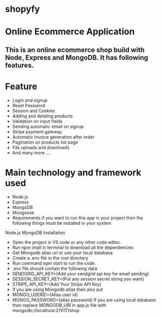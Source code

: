 # shopyfy

# Online Ecommerce Application

## This is an online ecommerce shop build with Node, Express and MongoDB. It has following features.

# Feature

- Login and signup
- Reset Password
- Session and Cookies
- Adding and deleting products
- Validation on input fields
- Sending automatic email on signup
- Stripe payment gateway
- Automatic invoice generation after order
- Pagination on products list page
- File uploads and downloads
- And many more ....

# Main technology and framework used
- Node.js
- Express
- MongoDB
- Mongoose
- Requirements
if you want to run this app in your project then the following things must be installed in your system

Node.js
MongoDB
Installation

- Open the project in VS code or any other code editor.
- Run npm intall in terminal to download all the dependencies
- Get Mongodb atlas url or use your local database
- Create a .env file in the root directory
- Run command npm start to run the code.
- .env file should contain the following data
- SENDGRID_API_KEY=(Add your sendgrid api key for email sending)
- SESSION_SECRET_KEY=(Put any session secret string you want)
- STRIPE_API_KEY=(Add Your Stripe API Key)
- If you are using Mongodb atlas then also put
- MONGO_USERID=(Atlas user id)
- MONGO_PASSWORD=(atlas password) If you are using local database then replace MONGODB_URI in app.js file with mongodb://localhost:27017/shop
